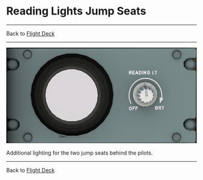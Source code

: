 # Reading Lights Jump Seats

---

Back to [Flight Deck](../flight-deck.md)

---

![Reading Lights Jumb Seats](../../assets/a32nx-briefing/overhead-aft-panel/Reading-Lights.png "Reading Lights Jump Seats")

Additional lighting for the two jump seats behind the pilots.

---

Back to [Flight Deck](../flight-deck.md)

